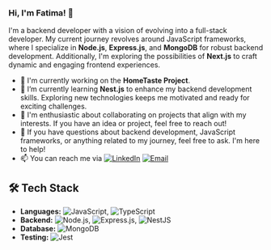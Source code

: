 ### Hi, I'm Fatima! 👋

I'm a backend developer with a vision of evolving into a full-stack developer. My current journey revolves around JavaScript frameworks, where I specialize in **Node.js**, **Express.js**, and **MongoDB** for robust backend development. Additionally, I'm exploring the possibilities of **Next.js** to craft dynamic and engaging frontend experiences.

- 🔭 I'm currently working on the **HomeTaste Project**.
- 🌱 I’m currently learning **Nest.js** to enhance my backend development skills. Exploring new technologies keeps me motivated and ready for exciting challenges.
- 👯 I'm enthusiastic about collaborating on projects that align with my interests. If you have an idea or project, feel free to reach out!
- 💬 If you have questions about backend development, JavaScript frameworks, or anything related to my journey, feel free to ask. I'm here to help!
- 📫 You can reach me via [![LinkedIn](https://img.shields.io/badge/-LinkedIn-blue?style=flat-square&logo=linkedin&logoColor=white)](https://www.linkedin.com/in/fatima-ali-558b061b1/)
[![Email](https://img.shields.io/badge/-Email-red?style=flat-square&logo=email&logoColor=white)](mailto:ffatima.ali200@gmail.com)

## 🛠️ Tech Stack

- **Languages:** ![JavaScript](https://img.shields.io/badge/-JavaScript-F7DF1E?style=flat&logo=javascript&logoColor=white), ![TypeScript](https://img.shields.io/badge/-TypeScript-3178C6?style=flat&logo=typescript&logoColor=white)
- **Backend:** ![Node.js](https://img.shields.io/badge/-Node.js-339933?style=flat&logo=node.js&logoColor=white), ![Express.js](https://img.shields.io/badge/-Express.js-000000?style=flat&logo=express&logoColor=white), ![NestJS](https://img.shields.io/badge/-NestJS-E0234E?style=flat&logo=nestjs&logoColor=white)
- **Database:** ![MongoDB](https://img.shields.io/badge/-MongoDB-47A248?style=flat&logo=mongodb&logoColor=white)
- **Testing:** ![Jest](https://img.shields.io/badge/-Jest-C21325?style=flat&logo=jest&logoColor=white)


